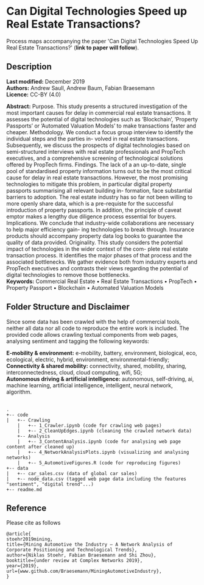 # Can Digital Technologies Speed up Real Estate Transactions?

Process maps accompanying the paper 'Can Digital Technologies Speed Up Real Estate Transactions?' (**link to paper will follow**). 

## Description
**Last modified:** December 2019 <br>
**Authors:** Andrew Saull, Andrew Baum, Fabian Braesemann <br>
**Licence:** CC-BY (4.0)

**Abstract:** 
Purpose. This study presents a structured investigation of the most important causes for delay in commercial real estate transactions. It assesses the potential of digital technologies such as ’Blockchain’, ’Property Passports’ or ’Automated Valuation Models’ to make transactions faster and cheaper.
Methodology. We conduct a focus group interview to identify the individual steps and the parties in- volved in real estate transactions. Subsequently, we discuss the prospects of digital technologies based on semi-structured interviews with real estate professionals and PropTech executives, and a comprehensive screening of technological solutions offered by PropTech firms.
Findings. The lack of a an up-to-date, single pool of standardised property information turns out to be the most critical cause for delay in real estate transactions. However, the most promising technologies to mitigate this problem, in particular digital property passports summarising all relevant building in- formation, face substantial barriers to adoption. The real estate industry has so far not been willing to more openly share data, which is a pre-requiste for the successful introduction of property passports. In addition, the principle of caveat emptor makes a lengthy due diligence process essential for buyers.
Implications. We conclude that industry-wide collaborations are necessary to help major efficiency gain- ing technologies to break through. Insurance products should accompany property data log books to guarantee the quality of data provided.
Originality. This study considers the potential impact of technologies in the wider context of the com- plete real estate transaction process. It identifies the major phases of that process and the associated bottlenecks. We gather evidence both from industry experts and PropTech executives and contrasts their views regarding the potential of digital technologies to remove those bottlenecks. <br>
**Keywords:** Commercial Real Estate • Real Estate Transactions • PropTech • Property Passport •
Blockchain • Automated Valuation Models


## Folder Structure and Disclaimer
Since some data has been crawled with the help of commercial tools, neither all data nor all code to reproduce the entire work is included. The provided code allows crawling textual components from web pages, analysing sentiment and tagging the following keywords:

**E-mobility & environment:** e-mobility, battery, environment, biological, eco, ecological, electric, hybrid, environment, environmental-friendly;<br> 
**Connectivity & shared mobility:** connectivity, shared, mobility, sharing, interconnectedness, cloud, cloud computing, wifi, 5G;<br> 
**Autonomous driving & artificial intelligence:** autonomous, self-driving, ai, machine learning, artificial intelligence, intelligent, neural network, algorithm.
<br> <br> 

```
.
+-- code
|   +-- Crawling
    |   +-- 1_Crawler.ipynb (code for crawling web pages)
    |   +-- 2_CleanUpEdges.ipynb (cleaning the crawled network data)
    +-- Analysis
    |   +-- 3_ContentAnalysis.ipynb (code for analysing web page content after cleaned up)
    |   +-- 4_NetworkAnalysisPlots.ipynb (visualizing and analysing networks)
    |   +-- 5_AutomotiveFigures.R (code for reproducing figures)
+-- data
|   +-- car_sales.csv (data of global car sales)
|   +-- node_data.csv (tagged web page data including the features "sentiment", "digital trend"...)
+-- readme.md
```

## Reference
Please cite as follows 

```
@article{
stoehr2019mining,
title={Mining Automotive the Industry – A Network Analysis of Corporate Positioning and Technological Trends},
author={Niklas Stoehr, Fabian Braesemann and Shi Zhou},
booktitle={under review at Complex Networks 2019},
year={2019},
url={www.github.com/Braesemann/MiningAutomotiveIndustry},
}
```




